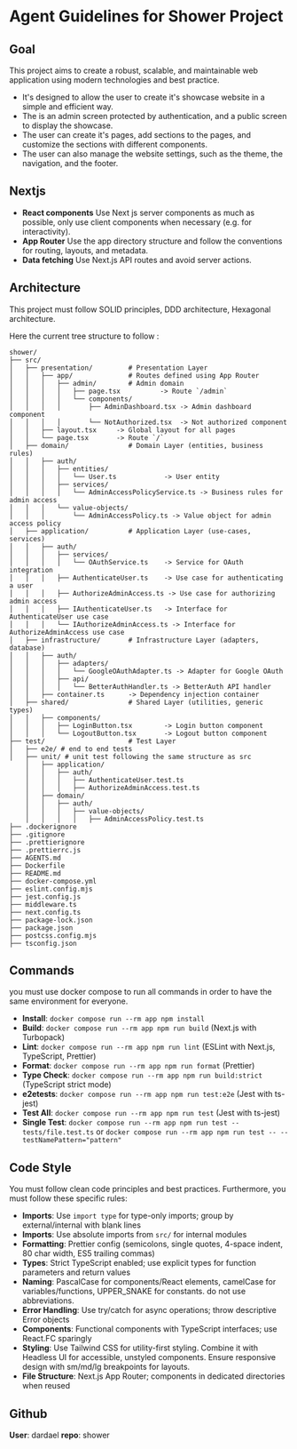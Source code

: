 # Agent Guidelines for Shower Project

## Goal

This project aims to create a robust, scalable, and maintainable web application using modern technologies and best practice.

- It's designed to allow the user to create it's showcase website in a simple and efficient way.
- The is an admin screen protected by authentication, and a public screen to display the showcase.
- The user can create it's pages, add sections to the pages, and customize the sections with different components.
- The user can also manage the website settings, such as the theme, the navigation, and the footer.

## Nextjs

- **React components** Use Next js server components as much as possible, only use client components when necessary (e.g. for interactivity).
- **App Router** Use the app directory structure and follow the conventions for routing, layouts, and metadata.
- **Data fetching** Use Next.js API routes and avoid server actions.

## Architecture

This project must follow SOLID principles, DDD architecture, Hexagonal architecture.

Here the current tree structure to follow :

```
shower/
├── src/
│   ├── presentation/         # Presentation Layer
│   │   ├── app/              # Routes defined using App Router
│   │   │   ├── admin/        # Admin domain
│   │   │   │   ├── page.tsx          -> Route `/admin`
│   │   │   │   └── components/
│   │   │   │       ├── AdminDashboard.tsx -> Admin dashboard component
│   │   │   │       └── NotAuthorized.tsx  -> Not authorized component
│   │   ├── layout.tsx     -> Global layout for all pages
│   │   └── page.tsx       -> Route `/`
│   ├── domain/               # Domain Layer (entities, business rules)
│   │   ├── auth/
│   │   │   ├── entities/
│   │   │   │   └── User.ts            -> User entity
│   │   │   ├── services/
│   │   │   │   └── AdminAccessPolicyService.ts -> Business rules for admin access
│   │   │   └── value-objects/
│   │   │       └── AdminAccessPolicy.ts -> Value object for admin access policy
│   ├── application/          # Application Layer (use-cases, services)
│   │   ├── auth/
│   │   │   ├── services/
│   │   │   │   └── OAuthService.ts    -> Service for OAuth integration
│   │   │   ├── AuthenticateUser.ts    -> Use case for authenticating a user
│   │   │   ├── AuthorizeAdminAccess.ts -> Use case for authorizing admin access
│   │   │   ├── IAuthenticateUser.ts   -> Interface for AuthenticateUser use case
│   │   │   └── IAuthorizeAdminAccess.ts -> Interface for AuthorizeAdminAccess use case
│   ├── infrastructure/       # Infrastructure Layer (adapters, database)
│   │   ├── auth/
│   │   │   ├── adapters/
│   │   │   │   └── GoogleOAuthAdapter.ts -> Adapter for Google OAuth
│   │   │   ├── api/
│   │   │   │   └── BetterAuthHandler.ts -> BetterAuth API handler
│   │   ├── container.ts      -> Dependency injection container
│   ├── shared/               # Shared Layer (utilities, generic types)
│   │   ├── components/
│   │   │   ├── LoginButton.tsx        -> Login button component
│   │   │   └── LogoutButton.tsx       -> Logout button component
├── test/                     # Test Layer
│   ├── e2e/ # end to end tests
│   ├── unit/ # unit test following the same structure as src
    │   ├── application/
    │   │   ├── auth/
    │   │   │   ├── AuthenticateUser.test.ts
    │   │   │   ├── AuthorizeAdminAccess.test.ts
    │   ├── domain/
    │   │   ├── auth/
    │   │   │   ├── value-objects/
    │   │   │   │   ├── AdminAccessPolicy.test.ts
├── .dockerignore
├── .gitignore
├── .prettierignore
├── .prettierrc.js
├── AGENTS.md
├── Dockerfile
├── README.md
├── docker-compose.yml
├── eslint.config.mjs
├── jest.config.js
├── middleware.ts
├── next.config.ts
├── package-lock.json
├── package.json
├── postcss.config.mjs
├── tsconfig.json
```

## Commands

you must use docker compose to run all commands in order to have the same environment for everyone.

- **Install**: `docker compose run --rm app npm install`
- **Build**: `docker compose run --rm app npm run build` (Next.js with Turbopack)
- **Lint**: `docker compose run --rm app npm run lint` (ESLint with Next.js, TypeScript, Prettier)
- **Format**: `docker compose run --rm app npm run format` (Prettier)
- **Type Check**: `docker compose run --rm app npm run build:strict` (TypeScript strict mode)
- **e2etests**: `docker compose run --rm app npm run test:e2e` (Jest with ts-jest)
- **Test All**: `docker compose run --rm app npm run test` (Jest with ts-jest)
- **Single Test**: `docker compose run --rm app npm run test -- tests/file.test.ts` or `docker compose run --rm app npm run test -- --testNamePattern="pattern"`

## Code Style

You must follow clean code principles and best practices.
Furthermore, you must follow these specific rules:

- **Imports**: Use `import type` for type-only imports; group by external/internal with blank lines
- **Imports**: Use absolute imports from `src/` for internal modules
- **Formatting**: Prettier config (semicolons, single quotes, 4-space indent, 80 char width, ES5 trailing commas)
- **Types**: Strict TypeScript enabled; use explicit types for function parameters and return values
- **Naming**: PascalCase for components/React elements, camelCase for variables/functions, UPPER_SNAKE for constants. do not use abbreviations.
- **Error Handling**: Use try/catch for async operations; throw descriptive Error objects
- **Components**: Functional components with TypeScript interfaces; use React.FC sparingly
- **Styling**: Use Tailwind CSS for utility-first styling. Combine it with Headless UI for accessible, unstyled components. Ensure responsive design with sm/md/lg breakpoints for layouts.
- **File Structure**: Next.js App Router; components in dedicated directories when reused

## Github

**User**: dardael
**repo**: shower
